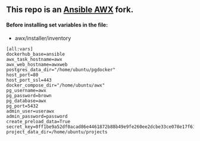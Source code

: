 ## This repo is an [Ansible AWX](https://github.com/ansible/awx.git) fork.

#### Before installing set variables in the file:
- awx/installer/inventory
```shell
[all:vars]
dockerhub_base=ansible
awx_task_hostname=awx
awx_web_hostname=awxweb
postgres_data_dir="/home/ubuntu/pgdocker"
host_port=80
host_port_ssl=443
docker_compose_dir="/home/ubuntu/awx"
pg_username=awx
pg_password=brown
pg_database=awx
pg_port=5432
admin_user=userawx
admin_password=password
create_preload_data=True
secret_key=0ff1be9a52df0acad86e4461872b88b49e9fe260ee2dcbe33ce078e17f61f2f7
project_data_dir=/home/ubuntu/projects
```